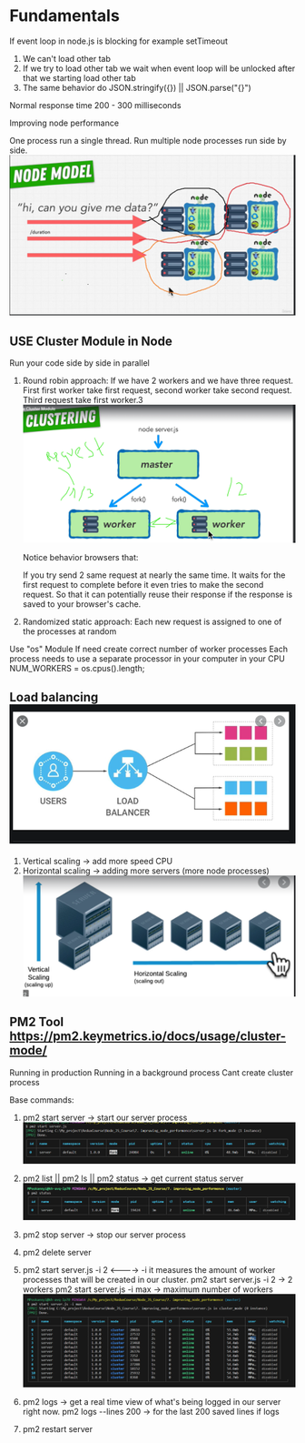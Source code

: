 # Fundamentals

If event loop in node.js is blocking for example setTimeout

1. We can't load other tab
2. If we try to load other tab we wait when event loop will be unlocked after that we starting load other tab
3. The same behavior do JSON.stringify({}) || JSON.parse("{}")

Normal response time 200 - 300 milliseconds

Improving node performance

One process run a single thread.
Run multiple node processes run side by side.
![Run multiple node processes run side by side](1.jpg)

## USE Cluster Module in Node

Run your code side by side in parallel

1. Round robin approach:
   If we have 2 workers and we have three request.
   First first worker take first request, second worker take second request.
   Third request take first worker.3
   ![Alt text](image.png)

   Notice behavior browsers that:

   If you try send 2 same request at nearly the same time.
   It waits for the first request to complete before it even tries to make the second request.
   So that it can potentially reuse their response if the response is saved to your browser's cache.

2. Randomized static approach:
   Each new request is assigned to one of the processes at random

Use "os" Module
If need create correct number of worker processes
Each process needs to use a separate processor in your computer in your CPU
NUM_WORKERS = os.cpus().length;

## Load balancing![Alt text](image-1.png)

1. Vertical scaling -> add more speed CPU
2. Horizontal scaling -> adding more servers (more node processes)
   ![Alt text](image-2.png)

## PM2 Tool <https://pm2.keymetrics.io/docs/usage/cluster-mode/>

Running in production
Running in a background process
Cant create cluster process

Base commands:

1. pm2 start server -> start our server process
   ![Alt text](image-3.png)
2. pm2 list || pm2 ls || pm2 status -> get current status server
   ![Alt text](image-4.png)
3. pm2 stop server -> stop our server process
4. pm2 delete server

5. pm2 start server.js -i 2 <----> -i it measures the amount of worker processes that will be created in our cluster.
   pm2 start server.js -i 2 -> 2 workers
   pm2 start server.js -i max -> maximum number of workers
   ![Alt text](image-6.png)

6. pm2 logs -> get a real time view of what's being logged in our server right now.
   pm2 logs --lines 200 -> for the last 200 saved lines if logs
7. pm2 restart server
